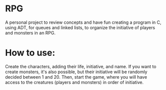 # RPG
A personal project to review concepts and have fun creating a program in C, using ADT, for queues and linked lists, to organize the initiative of players and monsters in an RPG.

# How to use:

Create the characters, adding their life, initiative, and name. If you want to create monsters, it's also possible, but their initiative will be randomly decided between 1 and 20. Then, start the game, where you will have access to the creatures (players and monsters) in order of initiative.

